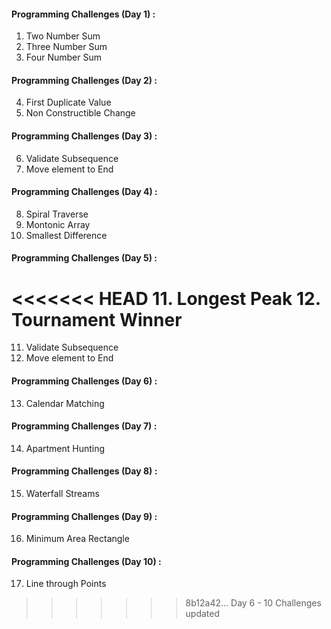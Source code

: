 #### Programming Challenges (Day 1) :
1. Two Number Sum
2. Three Number Sum
3. Four Number Sum

#### Programming Challenges (Day 2) :
4.  First Duplicate Value
5.  Non Constructible Change

#### Programming Challenges (Day 3) :
6. Validate Subsequence
7. Move element to End

#### Programming Challenges (Day 4) :
8. Spiral Traverse
9. Montonic Array
10. Smallest Difference

#### Programming Challenges (Day 5) :
<<<<<<< HEAD
11. Longest Peak 
12. Tournament Winner
=======
11.  Validate Subsequence
12.  Move element to End

#### Programming Challenges (Day 6) :
13. Calendar Matching

#### Programming Challenges (Day 7) :
14. Apartment Hunting

#### Programming Challenges (Day 8) :
15. Waterfall Streams

#### Programming Challenges (Day 9) :
16. Minimum Area Rectangle

#### Programming Challenges (Day 10) :
17. Line through Points

>>>>>>> 8b12a42... Day 6 - 10 Challenges updated
